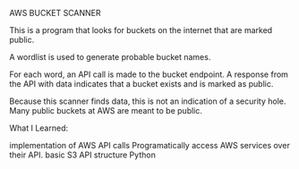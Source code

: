 AWS BUCKET SCANNER

This is a program that looks for buckets on the internet that are marked public. 


A wordlist is used to generate probable bucket names.

For each word, an API call is made to the bucket endpoint. A response from the API with data
indicates that a bucket exists and is marked as public.

Because this scanner finds data, this is not an indication of a security hole.
Many public buckets at AWS are meant to be public.


What I Learned:

implementation of AWS API calls
Programatically access AWS services over their API.
basic S3 API structure
Python
